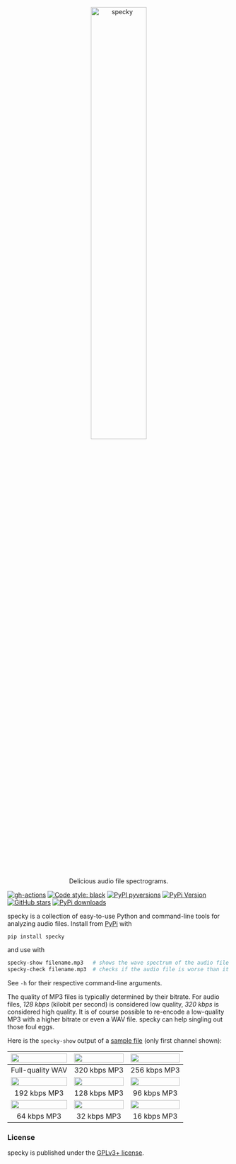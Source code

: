 <p align="center">
  <a href="https://github.com/nschloe/specky"><img alt="specky" src="https://nschloe.github.io/specky/specky-logo.svg" width="50%"></a>
  <p align="center">Delicious audio file spectrograms.</p>
</p>

[![gh-actions](https://img.shields.io/github/workflow/status/nschloe/specky/ci?style=flat-square)](https://github.com/nschloe/specky/actions?query=workflow%3Aci)
[![Code style: black](https://img.shields.io/badge/code%20style-black-000000.svg?style=flat-square)](https://github.com/psf/black)
[![PyPI pyversions](https://img.shields.io/pypi/pyversions/specky.svg?style=flat-square)](https://pypi.org/pypi/specky/)
[![PyPi Version](https://img.shields.io/pypi/v/specky.svg?style=flat-square)](https://pypi.org/project/specky)
[![GitHub stars](https://img.shields.io/github/stars/nschloe/specky.svg?style=flat-square&logo=github&label=Stars&logoColor=white)](https://github.com/nschloe/specky)
[![PyPi downloads](https://img.shields.io/pypi/dm/specky.svg?style=flat-square)](https://pypistats.org/packages/specky)

specky is a collection of easy-to-use Python and command-line tools for analyzing audio
files. Install from [PyPi](https://pypi.org/project/specky/) with
```
pip install specky
```
and use with
```bash
specky-show filename.mp3   # shows the wave spectrum of the audio file
specky-check filename.mp3  # checks if the audio file is worse than it pretends to be
```
See `-h` for their respective command-line arguments.

The quality of MP3 files is typically determined by their bitrate. For audio files, *128
kbps* (kilobit per second)  is considered low quality, *320 kbps* is considered high
quality. It is of course possible to re-encode a low-quality MP3 with a higher bitrate or even a
WAV file. specky can help singling out those foul eggs.

Here is the `specky-show` output of a [sample
file](https://nschloe.github.io/specky/Yamaha-V50-Ride-Pattern-120bpm.wav) (only first
channel shown):

<img src="https://nschloe.github.io/specky/wav.png" width="100%"> | <img src="https://nschloe.github.io/specky/320.png" width="100%"> | <img src="https://nschloe.github.io/specky/256.png" width="100%">
:-------------------:|:------------------:|:--------------:|
Full-quality WAV     |  320 kbps MP3      |  256 kbps MP3  |
<img src="https://nschloe.github.io/specky/192.png" width="100%"> | <img src="https://nschloe.github.io/specky/128.png" width="100%"> | <img src="https://nschloe.github.io/specky/96.png" width="100%">
|  192 kbps MP3      |  128 kbps MP3  |  96 kbps MP3  |
<img src="https://nschloe.github.io/specky/64.png" width="100%"> | <img src="https://nschloe.github.io/specky/32.png" width="100%"> | <img src="https://nschloe.github.io/specky/16.png" width="100%">
|  64 kbps MP3      |  32 kbps MP3  |  16 kbps MP3  |


### License
specky is published under the [GPLv3+ license](https://www.gnu.org/licenses/gpl-3.0.en.html).
